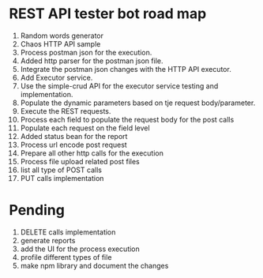 # REST API tester bot road map

<ol>
<li>Random words generator</li>
<li>Chaos HTTP API sample</li>
<li>Process postman json for the execution.</li>
<li>Added http parser for the postman json file.</li>
<li>Integrate the postman json changes with the HTTP API executor.</li>
<li>Add Executor service.</li>
<li>Use the simple-crud API for the executor service testing and implementation.</li>
<li> Populate the dynamic parameters based on tje request body/parameter.</li>
<li>Execute the REST requests.</li>
<li>Process each field to populate the request body for the post calls</li>
<li>Populate each request on the field level</li>
<li>Added status bean for the report</li>
<li>Process url encode post request</li>
<li>Prepare all other http calls for the execution</li>
<li>Process file upload related post files</li>
<li>list all type of POST calls</li>
<li>PUT calls implementation</li>
</ol>

# Pending
<ol>
<li>DELETE calls implementation</li>
<li>generate reports</li>
<li>add the UI for the process execution</li>
<li>profile different types of file</li>

<li>make npm library and document the changes</li>
</ol>
